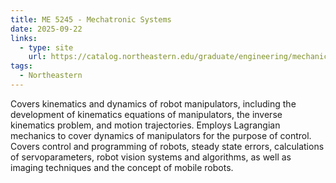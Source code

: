 ```yaml
---
title: ME 5245 - Mechatronic Systems
date: 2025-09-22
links:
  - type: site
    url: https://catalog.northeastern.edu/graduate/engineering/mechanical-industrial/#coursestext
tags:
  - Northeastern
---
```


Covers kinematics and dynamics of robot manipulators, including the development of kinematics equations of manipulators, the inverse kinematics problem, and motion trajectories. Employs Lagrangian mechanics to cover dynamics of manipulators for the purpose of control. Covers control and programming of robots, steady state errors, calculations of servoparameters, robot vision systems and algorithms, as well as imaging techniques and the concept of mobile robots.

<!--more-->
